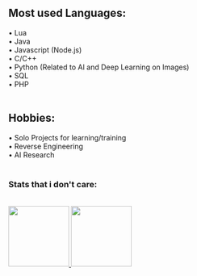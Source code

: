 <div>   
<h2>Most used Languages:</h2>
• Lua </br>
• Java </br>
• Javascript (Node.js) </br>
• C/C++ </br>
• Python (Related to AI and Deep Learning on Images) </br>
• SQL </br>
• PHP </br>
</br>
<h2>Hobbies:</h2>
• Solo Projects for learning/training </br>
• Reverse Engineering </br>
• AI Research </br>
</br>

<h3>Stats that i don't care:</h3>
</br>
<a href="https://github.com/Blukery">
<img height="120em" src="https://github-readme-stats.vercel.app/api?username=Blukery&show_icons=true&theme=dark&include_all_commits=true&count_private=true%22/"> 
<img height="120em" src="https://github-readme-stats.vercel.app/api/top-langs/?username=Blukery&layout=compact&langs_count=7&theme=dark"> 
</div>
